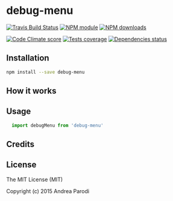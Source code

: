 # debug-menu



[![Travis Build Status](https://img.shields.io/travis/parro-it/debug-menu.svg)](http://travis-ci.org/parro-it/debug-menu)
[![NPM module](https://img.shields.io/npm/v/debug-menu.svg)](https://npmjs.org/package/debug-menu)
[![NPM downloads](https://img.shields.io/npm/dt/debug-menu.svg)](https://npmjs.org/package/debug-menu)

[![Code Climate score](https://img.shields.io/codeclimate/github/parro-it/debug-menu.svg)](https://codeclimate.com/github/parro-it/debug-menu)
[![Tests coverage](https://img.shields.io/codeclimate/coverage/github/parro-it/debug-menu.svg)](https://codeclimate.com/github/parro-it/debug-menu)
[![Dependencies status](https://img.shields.io/requires/github/parro-it/debug-menu.svg)](https://requires.io/github/parro-it/debug-menu/requirements/?branch=master)

## Installation

```bash
npm install --save debug-menu
```

## How it works

## Usage

```javascript
  import debugMenu from 'debug-menu'
```

## Credits

## License
The MIT License (MIT)

Copyright (c) 2015 Andrea Parodi



